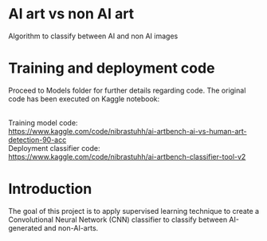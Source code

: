 # AI art vs non AI art
 Algorithm to classify between AI and non AI images

# Training and deployment code
Proceed to Models folder for further details regarding code. The original code has been executed on Kaggle notebook:

<br>Training model code:
<br>https://www.kaggle.com/code/nibrastuhh/ai-artbench-ai-vs-human-art-detection-90-acc
<br>Deployment classifier code:
<br>https://www.kaggle.com/code/nibrastuhh/ai-artbench-classifier-tool-v2

# Introduction
The goal of this project is to apply supervised learning technique to create a Convolutional Neural Network (CNN) classifier to classify between AI-generated and non-AI-arts.

